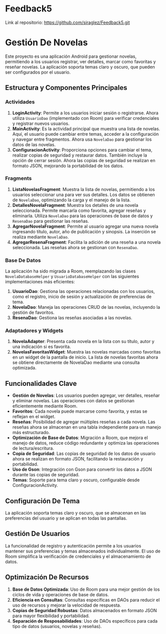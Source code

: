 # Feedback5
 
Link al repositorio: https://github.com/siraglez/Feedback5.git

# Gestión De Novelas

Este proyecto es una aplicación Android para gestionar novelas, permitiendo a los usuarios registrar, ver detalles, marcar como favoritas y reseñar novelas. La aplicación soporta temas claro y oscuro, que pueden ser configurados por el usuario.

## Estructura y Componentes Principales
### Actividades
1. **LoginActivity**: Permite a los usuarios iniciar sesión o registrarse. Ahora utiliza `UsuarioDao` (implementado con Room) para verificar credenciales y registrar nuevos usuarios.
2. **MainActivity**: Es la actividad principal que muestra una lista de novelas. Aquí, el usuario puede cambiar entre temas, acceder a la configuración y navegar entre fragmentos. Ahora usa `NovelaDao` para gestionar los datos de las novelas.
3. **ConfiguracionActivity**: Proporciona opciones para cambiar el tema, realizar copias de seguridad y restaurar datos. También incluye la opción de cerrar sesión. Ahora las copias de seguridad se realizan en formato JSON, mejorando la portabilidad de los datos.

### Fragments
1. **ListaNovelasFragment**: Muestra la lista de novelas, permitiendo a los usuarios seleccionar una para ver sus detalles. Los datos se obtienen de `NovelaDao`, optimizando la carga y el manejo de la lista.
2. **DetallesNovelaFragment**: Muestra los detalles de una novela seleccionada. Permite marcarla como favorita, agregar reseñas y eliminarla. Utiliza `NovelaDao` para las operaciones de base de datos y `ResenaDao` para gestionar las reseñas.
3. **AgregarNovelaFragment**: Permite al usuario agregar una nueva novela ingresando título, autor, año de publicación y sinopsis. La inserción se realiza mediante `NovelaDao`.
4. **AgregarResenaFragment**: Facilita la adición de una reseña a una novela seleccionada. Las reseñas ahora se gestionan con `ResenaDao`.

### Base De Datos
La aplicación ha sido migrada a Room, reemplazando las clases `NovelaDatabaseHelper` y `UsuarioDatabaseHelper` con las siguientes implementaciones más eficientes:
1. **UsuarioDao**: Gestiona las operaciones relacionadas con los usuarios, como el registro, inicio de sesión y actualización de preferencias de tema.
2. **NovelaDao**: Maneja las operaciones CRUD de las novelas, incluyendo la gestión de favoritos.
3. **ResenaDao**: Gestiona las reseñas asociadas a las novelas.

### Adaptadores y Widgets
1. **NovelaAdapter**: Presenta cada novela en la lista con su título, autor y una indicación si es favorita.
2. **NovelasFavoritasWidget**: Muestra las novelas marcadas como favoritas en un widget de la pantalla de inicio. La lista de novelas favoritas ahora se obtiene directamente de NovelaDao mediante una consulta optimizada.

## Funcionalidades Clave
- **Gestión de Novelas**: Los usuarios pueden agregar, ver detalles, reseñar y eliminar novelas. Las operaciones con datos se gestionan eficientemente mediante Room.
- **Favoritos**: Cada novela puede marcarse como favorita, y estas se reflejan en el widget.
- **Reseñas**: Posibilidad de agregar múltiples reseñas a cada novela. Las reseñas ahora se almacenan en una tabla independiente para un manejo más estructurado.
- **Optimización de Base de Datos**: Migración a Room, que mejora el manejo de datos, reduce código redundante y optimiza las operaciones de lectura/escritura.
- **Copia de Seguridad**: Las copias de seguridad de los datos de usuario ahora se realizan en formato JSON, facilitando la restauración y portabilidad.
- **Uso de Gson**: Integración con Gson para convertir los datos a JSON durante las copias de seguridad.
- **Temas**: Soporte para tema claro y oscuro, configurable desde ConfiguracionActivity.

## Configuración De Tema
La aplicación soporta temas claro y oscuro, que se almacenan en las preferencias del usuario y se aplican en todas las pantallas.

## Gestión De Usuarios
La funcionalidad de registro y autenticación permite a los usuarios mantener sus preferencias y temas almacenados individualmente. El uso de Room simplifica la verificación de credenciales y el almacenamiento de datos.

## Optimización De Recursos
1. **Base de Datos Optimizada**: Uso de Room para una mejor gestión de los ciclos de vida y operaciones de base de datos.
2. **Eficiencia en Consultas**: Consultas específicas en DAOs para reducir el uso de recursos y mejorar la velocidad de respuesta.
3. **Copias de Seguridad Robustas**: Datos almacenados en formato JSON para mayor flexibilidad y portabilidad.
4. **Separación de Resposabilidades**: Uso de DAOs específicos para cada tipo de datos (usuarios, novelas y reseñas).
